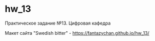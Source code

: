 # hw_13
Практическое задание №13. Цифровая кафедра


Макет сайта "Swedish bitter" - https://fantazychan.github.io/hw_13/
